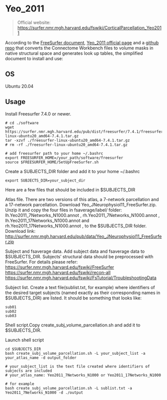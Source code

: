 # Yeo_2011
> Official website: https://surfer.nmr.mgh.harvard.edu/fswiki/CorticalParcellation_Yeo2011

According to the [FreeSurfer document](https://surfer.nmr.mgh.harvard.edu/fswiki/HistoAtlasSegmentation), [Yeo_2011 official page](https://surfer.nmr.mgh.harvard.edu/fswiki/CorticalParcellation_Yeo2011) and a [github repo](https://github.com/tannerjared/HCP-MMP1) that converts the Connectome Workbench files to volume masks in native structural space and generates look up tables,
the simplified document to install and use:

## OS
Ubuntu 20.04

## Usage
Install Freesurfer 7.4.0 or newer.
```shell
# cd ./software
wget https://surfer.nmr.mgh.harvard.edu/pub/dist/freesurfer/7.4.1/freesurfer-linux-ubuntu20_amd64-7.4.1.tar.gz
tar -xzvf ./freesurfer-linux-ubuntu20_amd64-7.4.1.tar.gz
# rm -rf ./freesurfer-linux-ubuntu20_amd64-7.4.1.tar.gz

# add freesurfer path to your home ~/.bashrc
export FREESURFER_HOME=/your_path/software/freesurfer
source $FREESURFER_HOME/SetUpFreeSurfer.sh
```

Create a SUBJECTS_DIR folder and add it to your home ~/.bashrc
```shell
export SUBJECTS_DIR=your_subject_dir
```
Here are a few files that should be included in $SUBJECTS_DIR

Atlas file. There are two versions of this atlas, a 7-network parcellation and a 17-network parcellation. Download Yeo_JNeurophysiol11_FreeSurfer.zip. Unzip it and copy the four files in fsaverage/label/ folder: lh.Yeo2011_7Networks_N1000.annot , rh.Yeo2011_7Networks_N1000.annot , lh.Yeo2011_17Networks_N1000.annot and rh.Yeo2011_17Networks_N1000.annot , to the $SUBJECTS_DIR folder. Download link: http://surfer.nmr.mgh.harvard.edu/pub/data/Yeo_JNeurophysiol11_FreeSurfer.zip 


Subject and fsaverage data. Add subject data and fsaverage data to $SUBJECTS_DIR. Subjects’ structural data should be preprocessed with FreeSurfer. For details please refer:
https://surfer.nmr.mgh.harvard.edu/fswiki/FreeSurfer
https://surfer.nmr.mgh.harvard.edu/fswiki/recon-all
https://surfer.nmr.mgh.harvard.edu/fswiki/FsTutorial/TroubleshootingData

Subject list. Create a text file(sublist.txt, for example) where identifiers of the desired target subjects (named exactly as their corresponding names in $SUBJECTS_DIR) are listed. It should be something that looks like:
  ```shell
  sub01
  sub02
  sub03

  ```

Shell script.Copy create_subj_volume_parcellation.sh and add it to $SUBJECTS_DIR.


Launch shell script
```shell
cd $SUBJECTS_DIR
bash create_subj_volume_parcellation.sh -L your_subject_list -a your_atlas_name -d output_folder

# your_subject_list is the text file created where identifiers of subjects are included
# your_atlas_name: Yeo2011_7Networks_N1000 or Yeo2011_17Networks_N1000

# for example
bash create_subj_volume_parcellation.sh -L sublist.txt -a Yeo2011_7Networks_N1000 -d ./output
```
